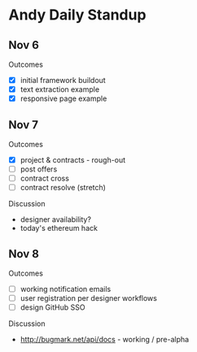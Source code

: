 # Andy Daily Standup

Nov 6
----------------------------------------------

Outcomes
- [x] initial framework buildout
- [x] text extraction example
- [x] responsive page example

Nov 7
----------------------------------------------

Outcomes
- [x] project & contracts - rough-out
- [ ] post offers
- [ ] contract cross
- [ ] contract resolve (stretch)

Discussion
- designer availability?
- today's ethereum hack

Nov 8
----------------------------------------------

Outcomes
- [ ] working notification emails
- [ ] user registration per designer workflows
- [ ] design GitHub SSO

Discussion
- http://bugmark.net/api/docs - working / pre-alpha
